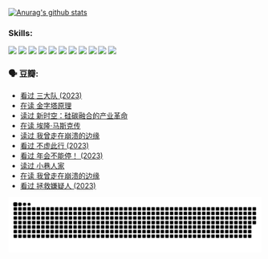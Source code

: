 
[![Anurag's github stats](https://github-readme-stats.vercel.app/api?username=w940853815)](https://github.com/anuraghazra/github-readme-stats)

### Skills:

<code><img height="32" src="https://cdn.jsdelivr.net/npm/simple-icons@v5/icons/python.svg"></code>
<code><img height="32" src="https://cdn.jsdelivr.net/npm/simple-icons@v5/icons/javascript.svg"></code>
<code><img height="32" src="https://cdn.jsdelivr.net/npm/simple-icons@v5/icons/django.svg"></code>
<code><img height="32" src="https://cdn.jsdelivr.net/npm/simple-icons@v5/icons/flask.svg"></code>
<code><img height="32" src="https://cdn.jsdelivr.net/npm/simple-icons@v5/icons/vuetify.svg"></code>
<code><img height="32" src="https://cdn.jsdelivr.net/npm/simple-icons@v5/icons/git.svg"></code>
<code><img height="32" src="https://cdn.jsdelivr.net/npm/simple-icons@v5/icons/docker.svg"></code>
<code><img height="32" src="https://cdn.jsdelivr.net/npm/simple-icons@v5/icons/postgresql.svg"></code>
<code><img height="32" src="https://cdn.jsdelivr.net/npm/simple-icons@v5/icons/elasticsearch.svg"></code>
<code><img height="32" src="https://cdn.jsdelivr.net/npm/simple-icons@v5/icons/macos.svg"></code>
<code><img height="32" src="https://cdn.jsdelivr.net/npm/simple-icons@v5/icons/linux.svg"></code>

### 🗣 豆瓣:

<!-- DOUBAN-ACTIVITIES:START -->
- [看过 三大队‎ (2023)](https://www.douban.com/people/136069238/status/4510323325/?_i=07913388)
- [在读 金字塔原理](https://www.douban.com/people/136069238/status/4507497587/?_i=07913388)
- [读过 新时空：硅碳融合的产业革命](https://www.douban.com/people/136069238/status/4506659177/?_i=07913388)
- [在读 埃隆·马斯克传](https://www.douban.com/people/136069238/status/4500417190/?_i=07913388)
- [读过 我曾走在崩溃的边缘](https://www.douban.com/people/136069238/status/4500416754/?_i=07913388)
- [看过 不虚此行‎ (2023)](https://www.douban.com/people/136069238/status/4499973052/?_i=07913388)
- [看过 年会不能停！‎ (2023)](https://www.douban.com/people/136069238/status/4498582002/?_i=07913388)
- [读过 小巷人家](https://www.douban.com/people/136069238/status/4489290935/?_i=07913388)
- [在读 我曾走在崩溃的边缘](https://www.douban.com/people/136069238/status/4489290559/?_i=07913388)
- [看过 拯救嫌疑人‎ (2023)](https://www.douban.com/people/136069238/status/4477421513/?_i=07913388)
<!-- DOUBAN-ACTIVITIES:END -->


![Snake animation](https://raw.githubusercontent.com/w940853815/w940853815/output/github-contribution-grid-snake.svg)

<!--
**w940853815/w940853815** is a ✨ _special_ ✨ repository because its `README.md` (this file) appears on your GitHub profile.

Here are some ideas to get you started:

- 🔭 I’m currently working on ...
- 🌱 I’m currently learning ...
- 👯 I’m looking to collaborate on ...
- 🤔 I’m looking for help with ...
- 💬 Ask me about ...
- 📫 How to reach me: ...
- 😄 Pronouns: ...
- ⚡ Fun fact: ...
-->
